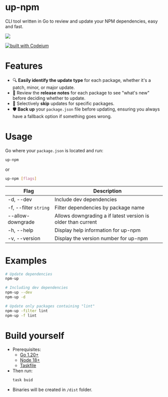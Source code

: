 # up-npm

CLI tool written in Go to review and update your NPM dependencies, easy and fast.

![](https://i.imgur.com/8AUJFVb.png)

[![built with Codeium](https://codeium.com/badges/main)](https://codeium.com)

# Features

- 🔍 **Easily identify the update type** for each package, whether it's a patch, minor, or major update.
- 📃 Review the **release notes** for each package to see "what's new" before deciding whether to update.
- 🦘 Selectively **skip** updates for specific packages.
- 🛡️ **Back up** your `package.json` file before updating, ensuring you always have a fallback option if something goes wrong.


# Usage

Go where your `package.json` is located and run:

```bash
up-npm
```

or 

```bash
up-npm [flags]
```

| Flag              	| Description                                   				|
|---------------------	|-------------------------------------------------------------  |
| -d, --dev           	| Include dev dependencies                      				|
| -f, --filter `string` | Filter dependencies by package name           				|
| --allow-downgrade     | Allows downgrading a if latest version is older than current 	|
| -h, --help          	| Display help information for up-npm           				|
| -v, --version       	| Display the version number for up-npm         				|



# Examples

```bash
# Update dependencies
npm-up

# Including dev dependencies
npm-up --dev
npm-up -d

# Update only packages containing "lint"
npm-up -filter lint
npm-up -f lint

```



# Build yourself

- Prerequisites:
  - [Go 1.20+](https://go.dev/doc/install)
  - [Node 18+](https://nodejs.org/en/download)
  - [Taskfile](https://taskfile.dev)
- Then run:
	```bash
	task buid
	```
- Binaries will be created in `/dist` folder.
